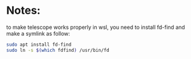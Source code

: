 # Notes:

to make telescope works properly in wsl, you need to install fd-find and make a symlink as follow:

```sh 
sudo apt install fd-find
sudo ln -s $(which fdfind) /usr/bin/fd
```
